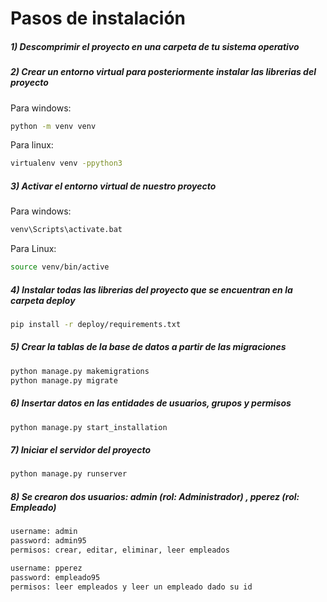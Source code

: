 # Pasos de instalación

##### 1) Descomprimir el proyecto en una carpeta de tu sistema operativo

##### 2) Crear un entorno virtual para posteriormente instalar las librerias del proyecto

Para windows:

```bash
python -m venv venv 
```

Para linux:

```bash
virtualenv venv -ppython3 
```

##### 3) Activar el entorno virtual de nuestro proyecto

Para windows:

```bash
venv\Scripts\activate.bat 
```

Para Linux:

```bash
source venv/bin/active
```

##### 4) Instalar todas las librerias del proyecto que se encuentran en la carpeta deploy

```bash
pip install -r deploy/requirements.txt
```

##### 5) Crear la tablas de la base de datos a partir de las migraciones

```bash
python manage.py makemigrations
python manage.py migrate
```

##### 6) Insertar datos en las entidades de usuarios, grupos y permisos

```bash
python manage.py start_installation
```

##### 7) Iniciar el servidor del proyecto

```bash
python manage.py runserver 
```

##### 8) Se crearon dos usuarios: admin (rol: Administrador) , pperez (rol: Empleado)

```bash
username: admin
password: admin95
permisos: crear, editar, eliminar, leer empleados
```


```bash
username: pperez
password: empleado95
permisos: leer empleados y leer un empleado dado su id
```
